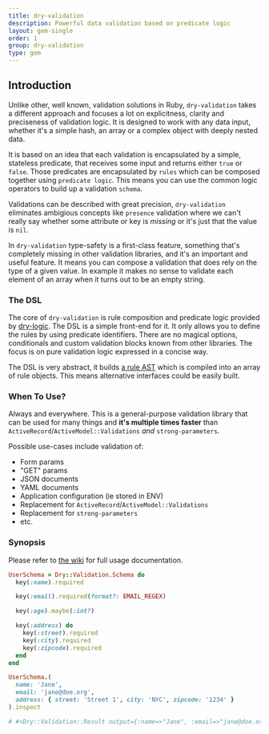 ```yaml
---
title: dry-validation
description: Powerful data validation based on predicate logic
layout: gem-single
order: 1
group: dry-validation
type: gem
---
```


## Introduction

Unlike other, well known, validation solutions in Ruby, `dry-validation` takes a different approach and focuses a lot on explicitness, clarity and preciseness of validation logic. It is designed to work with any data input, whether it's a simple hash, an array or a complex object with deeply nested data.

It is based on an idea that each validation is encapsulated by a simple, stateless predicate, that receives some input and returns either `true` or `false`.  Those predicates are encapsulated by `rules` which can be composed together using `predicate logic`. This means you can use the common logic operators to build up a validation `schema`.

Validations can be described with great precision, `dry-validation` eliminates ambigious concepts like `presence` validation where we can't really say whether some attribute or key is *missing* or it's just that the value is `nil`.

In `dry-validation` type-safety is a first-class feature, something that's completely missing in other validation libraries, and it's an important and useful feature. It means you can compose a validation that does rely on the type of a given value. In example it makes no sense to validate each element of an array when it turns out to be an empty string.

### The DSL

The core of `dry-validation` is rule composition and predicate logic provided by [dry-logic](https://github.com/dryrb/dry-logic). The DSL is a simple front-end for it. It only allows you to define the rules by using predicate identifiers.  There are no magical options, conditionals and custom validation blocks known from other libraries. The focus is on pure validation logic expressed in a concise way.

The DSL is very abstract, it builds [a rule AST](https://github.com/dryrb/dry-validation/wiki/Rule-AST) which is compiled into an array of rule objects. This means alternative interfaces could be easily built.

### When To Use?

Always and everywhere. This is a general-purpose validation library that can be used for many things and **it's multiple times faster** than `ActiveRecord`/`ActiveModel::Validations` *and* `strong-parameters`.

Possible use-cases include validation of:

* Form params
* "GET" params
* JSON documents
* YAML documents
* Application configuration (ie stored in ENV)
* Replacement for `ActiveRecord`/`ActiveModel::Validations`
* Replacement for `strong-parameters`
* etc.

### Synopsis

Please refer to [the wiki](https://github.com/dryrb/dry-validation/wiki) for full usage documentation.

``` ruby
UserSchema = Dry::Validation.Schema do
  key(:name).required

  key(:email).required(format?: EMAIL_REGEX)

  key(:age).maybe(:int?)

  key(:address) do
    key(:street).required
    key(:city).required
    key(:zipcode).required
  end
end

UserSchema.(
  name: 'Jane',
  email: 'jane@doe.org',
  address: { street: 'Street 1', city: 'NYC', zipcode: '1234' }
).inspect

# #<Dry::Validation::Result output={:name=>"Jane", :email=>"jane@doe.org", :address=>{:street=>"Street 1", :city=>"NYC", :zipcode=>"1234"}} messages={:age=>["age is missing"]}>
```
